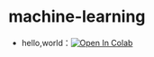 # machine-learning

- hello,world：<a href="https://colab.research.google.com/github/ysdzm/python-machine-learning/blob/main/hello.ipynb"><img src="https://colab.research.google.com/assets/colab-badge.svg" alt="Open In Colab"></a>
